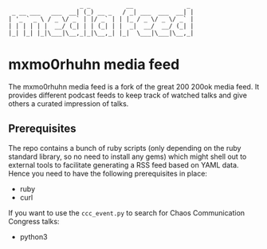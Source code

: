                         _ _          __               _
     _ __ ___   ___  __| (_) __ _   / _| ___  ___  __| |
    | '_ ` _ \ / _ \/ _` | |/ _` | | |_ / _ \/ _ \/ _` |
    | | | | | |  __/ (_| | | (_| | |  _|  __/  __/ (_| |
    |_| |_| |_|\___|\__,_|_|\__,_| |_|  \___|\___|\__,_|

mxmo0rhuhn media feed
================

The mxmo0rhuhn media feed is a fork of the great 200 200ok media feed.
It provides different podcast feeds to keep track of watched talks and give others a curated impression of talks.


Prerequisites
-------------

The repo contains a bunch of ruby scripts (only depending on the ruby standard library, so no need to install any gems) which might shell out to external tools to facilitate generating a RSS feed based on YAML data. 
Hence you need to have the following prerequisites in place:

* ruby
* curl

If you want to use the `ccc_event.py` to search for Chaos Communication Congress talks:

* python3
